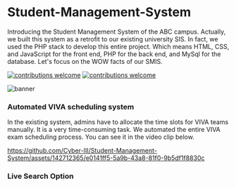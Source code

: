 # Student-Management-System

Introducing the Student Management System of the ABC campus. Actually, we built this system as a retrofit to our existing university SIS. In fact, we used the PHP stack to develop this entire project. Which means HTML, CSS, and JavaScript for the front end, PHP for the back end, and MySql for the database. Let's focus on the WOW facts of our SMIS.

[![contributions welcome](https://img.shields.io/badge/contributions-welcome-brightgreen.svg?style=flat)](https://github.com/Cyber-III/Student-Management-System/issues)
[![contributions welcome](https://img.shields.io/badge/Test-TestCases-blue)](https://1drv.ms/b/c/9a6769c548a83d9a/ER1jz8uiDHNFmxcPp_ktHl8B8puec03ULNq1SfdrseAf1g?e=KpLV8n)

![banner](https://github.com/Cyber-III/Student-Management-System/assets/142712365/dbb52453-607a-4c5f-ba8d-ab4af9b51b92)


### Automated VIVA scheduling system
In the existing system, admins have to allocate the time slots for VIVA teams manually. It is a very time-consuming task. We automated the entire VIVA exam scheduling process. You can see it in the video clip below.

https://github.com/Cyber-III/Student-Management-System/assets/142712365/e0141ff5-5a9b-43a8-81f0-9b5df1f8830c

### Live Search Option
